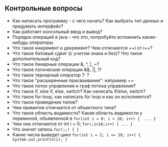 ## Контрольные вопросы
* Как написать программу - с чего начать? Как выбрать тип данных и придумать интерфейс?
* Как работает консольный ввод и вывод?
* Порядок операций в java - что это, попробуйте вспомнить какие-нибудь операторы
* Что такое инкремент и декремент? Чем отличаются ++i от i++?
* Что такое битовый сдвиг (с учетом знака и без)? Что такое дополнительный код?
* Что такое бинарные операции &, ^, |, ~?
* Что такое логические операции &&, ||, !?
* Что такое тернарный оператор ?:  ?
* Что такое "расширенные присваивания": например +=
* Что такое поток управления и граф потока управления?
* Что такое if, else if, else, switch? Как написать if/else, switch?
* Что такое for-loop, как написать for loop и как он исполняется?
* Что такое приведение типов? 
* Чем примитив отличается от объектного типа?
* Что такое область видимости? Какая область видимости у перемнной, объявленной в 
`for(int i = 0; i < 10; i++) { 
    ...
}`
* Чем она отличается от 
int i = 0;
`for(;i<10;i++) {
    ...
}`
* Что значит запись
`for(;;) {
}`
* Какие числа выведет цикл
`for(int i = 2; i <= 19; i++) {
    System.out.println(i);
}`
